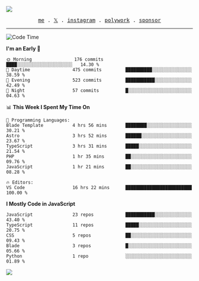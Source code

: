 <img style="bottom: 800px;" src="https://imgur.com/rilHVxA.png"/>
<p align="center">
  <samp>
    <a href="https://fayln.com">me</a> .
    <!-- <a href="https://fayln.com/projects">projects</a> . -->
    <a href="https://go.fayln.com/twitter">𝕏</a> .
    <a href="https://go.fayln.com/instagram">instagram</a> .
    <a href="https://go.fayln.com/polywork">polywork</a> .
    <a href="https://github.com/sponsors/faridhnzz">sponsor</a>
  </samp>
</p>

---
<!--START_SECTION:waka-->
![Code Time](http://img.shields.io/badge/Code%20Time-2%2C174%20hrs%2040%20mins-blue)

**I'm an Early 🐤** 

```text
🌞 Morning                176 commits         ████░░░░░░░░░░░░░░░░░░░░░   14.30 % 
🌆 Daytime                475 commits         ██████████░░░░░░░░░░░░░░░   38.59 % 
🌃 Evening                523 commits         ███████████░░░░░░░░░░░░░░   42.49 % 
🌙 Night                  57 commits          █░░░░░░░░░░░░░░░░░░░░░░░░   04.63 % 
```


📊 **This Week I Spent My Time On** 

```text
💬 Programming Languages: 
Blade Template           4 hrs 56 mins       ████████░░░░░░░░░░░░░░░░░   30.21 % 
Astro                    3 hrs 52 mins       ██████░░░░░░░░░░░░░░░░░░░   23.67 % 
TypeScript               3 hrs 31 mins       █████░░░░░░░░░░░░░░░░░░░░   21.54 % 
PHP                      1 hr 35 mins        ██░░░░░░░░░░░░░░░░░░░░░░░   09.76 % 
JavaScript               1 hr 21 mins        ██░░░░░░░░░░░░░░░░░░░░░░░   08.28 % 

🔥 Editors: 
VS Code                  16 hrs 22 mins      █████████████████████████   100.00 % 
```

**I Mostly Code in JavaScript** 

```text
JavaScript               23 repos            ███████████░░░░░░░░░░░░░░   43.40 % 
TypeScript               11 repos            █████░░░░░░░░░░░░░░░░░░░░   20.75 % 
CSS                      5 repos             ██░░░░░░░░░░░░░░░░░░░░░░░   09.43 % 
Blade                    3 repos             █░░░░░░░░░░░░░░░░░░░░░░░░   05.66 % 
Python                   1 repo              ░░░░░░░░░░░░░░░░░░░░░░░░░   01.89 % 
```




<!--END_SECTION:waka-->

![](https://hit.yhype.me/github/profile?user_id=29797712)
